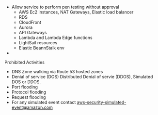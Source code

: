 
- Allow service to perform pen testing without approval
  - AWS Ec2 instances, NAT Gateways, Elastic load balancer
  - RDS
  - CloudFront
  - Aurora
  - API Gateways
  - Lambda and Lambda Edge functions
  - LightSail resources
  - Elastic BeannStalk env
- 
Prohibited Activities
- DNS Zone walking via Route 53 hosted zones
- Denial of service (DOS) Distributed Denial of servie (DDOS), Simulated DOS or DDOS.
- Port flooding
- Protocol flooding
- Request flooding
- For any simulated event contact aws-security-simulated-event@amazon.com